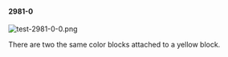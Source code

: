 #### 2981-0
![test-2981-0-0.png](https://github.com/lil-lab/nlvr/raw/master/nlvr/test/images/4/test-2981-0-0.png "test-2981-0-0.png")

There are two the same color blocks attached to a yellow block.